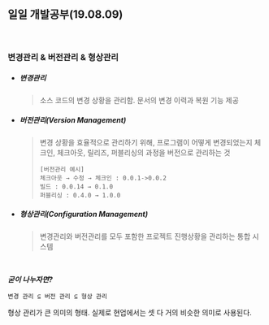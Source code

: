 ## 일일 개발공부(19.08.09)

<br>

### 변경관리 & 버전관리 & 형상관리

- ##### 변경관리

  > 소스 코드의 변경 상황을 관리함. 문서의 변경 이력과 복원 기능 제공

- ##### 버전관리(Version Management)

  > 변경 상황을 효율적으로 관리하기 위해, 프로그램이 어떻게 변경되었는지 체크인, 체크아웃, 릴리즈, 퍼블리싱의 과정을 버전으로 관리하는 것
  >
  > ```
  > [버전관리 예시]
  > 체크아웃 → 수정 → 체크인 : 0.0.1->0.0.2
  > 빌드 : 0.0.14 → 0.1.0
  > 퍼블리싱 : 0.4.0 → 1.0.0
  > ```

- ##### 형상관리(Configuration Management)

  > 변경관리와 버전관리를 모두 포함한 프로젝트 진행상황을 관리하는 통합 시스템

<br>

***굳이 나누자면?***

`변경 관리 ⊆ 버전 관리 ⊆ 형상 관리`

형상 관리가 큰 의미의 형태. 실제로 현업에서는 셋 다 거의 비슷한 의미로 사용된다. 